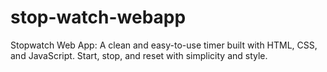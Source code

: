 # stop-watch-webapp
Stopwatch Web App: A clean and easy-to-use timer built with HTML, CSS, and JavaScript. Start, stop, and reset with simplicity and style.
